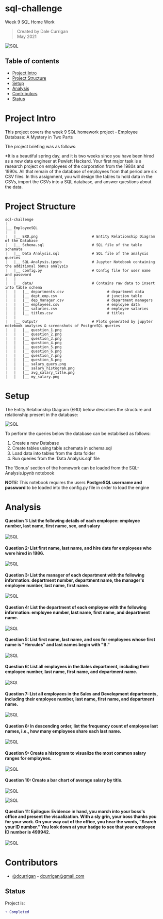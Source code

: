 # sql-challenge
Week 9 SQL Home Work

> Created by Dale Currigan  
> May 2021  
  
![SQL](Output/sql.png)    

## Table of contents  
* [Project Intro](#Project-Intro)  
* [Project Structure](#Project-Structure)  
* [Setup](#Setup)  
* [Analysis](#Analysis)  
* [Contributors](#Contributors)  
* [Status](#Status)  

# Project Intro
This project covers the week 9 SQL homework project - Employee Database: A Mystery in Two Parts  
  
The project briefing was as follows:  
  
*It is a beautiful spring day, and it is two weeks since you have been hired as a new data engineer at Pewlett Hackard. Your first major task is a research project on employees of the corporation from the 1980s and 1990s. All that remain of the database of employees from that period are six CSV files.
In this assignment, you will design the tables to hold data in the CSVs, import the CSVs into a SQL database, and answer questions about the data. 


# Project Structure
```
sql-challenge   
|  
|__ EmployeeSQL  
|   | 
|   |__ ERD.png                         # Entity Relationship Diagram of the Database
|   |__ Schema.sql                      # SQL file of the table schemata
|   |__ Data Analysis.sql               # SQL file of the analysis queries 
|   |__ SQL-Analysis.ipynb              # Jupyter Notebook containing the additional bonus analysis
|   |__ config.py                       # Config file for user name and password  
|   |
|   |__ data/                           # Contains raw data to insert into table schema  
|   |   |__ departments.csv                    # department data  
|   |   |__ dept_emp.csv                       # junction table  
|   |   |__ dep_manager.csv                    # department managers  
|   |   |__ employees.csv                      # employee data  
|   |   |__ salaries.csv                       # employee salaries  
|   |   |__ titles.csv                         # titles  
|   |   
|   |__ Output/                         # Plots generated by jupyter notebook analyses & screenshots of PostgreSQL queries  
|   |   |__ question_1.png
|   |   |__ question_2.png
|   |   |__ question_3.png
|   |   |__ question_4.png
|   |   |__ question_5.png
|   |   |__ question_6.png
|   |   |__ question_7.png
|   |   |__ question_8.png
|   |   |__ salary_query.png  
|   |   |__ salary_histogram.png
|   |   |__ avg_salary_title.png
|   |   |__ my_salary.png
``` 
  
# Setup 
The Entity Relationship Diagram (ERD) below describes the structure and relationship present in the database:  

![SQL](ERD.png)  
  
To perform the queries below the database can be establised as follows:  
1. Create a new Database   
2. Create tables using table schemata in schema.sql  
3. Load data into tables from the data folder  
4. Run queries from the 'Data Analysis.sql' file  
  
The 'Bonus' section of the homework can be loaded from the SQL-Analysis.ipynb notebook   
  
**NOTE:** This notebook requires the users **PostgreSQL username and password** to be loaded into the config.py file in order to load the engine  
  
  
# Analysis  
  
#### Question 1: List the following details of each employee: employee number, last name, first name, sex, and salary   

![SQL](Output/question_1.png)  

#### Question 2: List first name, last name, and hire date for employees who were hired in 1986.

![SQL](Output/question_21.png)  

#### Question 3: List the manager of each department with the following information: department number, department name, the manager's employee number, last name, first name. 
  
![SQL](Output/question_3.png)   
   
#### Question 4: List the department of each employee with the following information: employee number, last name, first name, and department name. 
  
![SQL](Output/question_4.png)  

#### Question 5: List first name, last name, and sex for employees whose first name is "Hercules" and last names begin with "B." 

![SQL](Output/question_5.png)  

#### Question 6: List all employees in the Sales department, including their employee number, last name, first name, and department name. 

![SQL](Output/question_6.png)  

#### Question 7: List all employees in the Sales and Development departments, including their employee number, last name, first name, and department name. 

![SQL](Output/question_7.png)  

#### Question 8: In descending order, list the frequency count of employee last names, i.e., how many employees share each last name.

![SQL](Output/question_8.png)  

#### Question 9: Create a histogram to visualize the most common salary ranges for employees.

![SQL](Output/salary_histogram.png)  

#### Question 10: Create a bar chart of average salary by title.

![SQL](Output/salary_query.png)  
  
![SQL](Output/avg_salary_title.png)  

#### Question 11: Epilogue: Evidence in hand, you march into your boss's office and present the visualization. With a sly grin, your boss thanks you for your work. On your way out of the office, you hear the words, "Search your ID number." You look down at your badge to see that your employee ID number is 499942.

![SQL](Output/my_salary.png)  



  
# Contributors  
- [@dcurrigan](https://github.com/dcurrigan) - <dcurrigan@gmail.com>


## Status
Project is: 
````diff 
+ Completed
````
